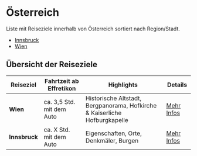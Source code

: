 # Österreich
Liste mit Reiseziele innerhalb von Österreich sortiert nach Region/Stadt.

- [Innsbruck](Innsbruck/Innsbruck.md)
- [Wien](Wien/Wien.md)

## Übersicht der Reiseziele

| Reiseziel      | Fahrtzeit ab Effretikon | Highlights                                         | Details                          |
|----------------|-------------------------|---------------------------------------------------|-----------------------------------|
| **Wien**       | ca. 3,5 Std. mit dem Auto | Historische Altstadt, Bergpanorama, Hofkirche & Kaiserliche Hofburgkapelle | [Mehr Infos](Innsbruck/Innsbruck.md)        |
| **Innsbruck**| ca. X Std. mit dem Auto | Eigenschaften, Orte, Denkmäler, Burgen | [Mehr Infos](Wien/Wien.md)        |
